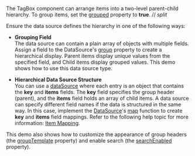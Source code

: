 The TagBox component can arrange items into a two-level parent-child hierarchy. To group items, set the [grouped](/Documentation/ApiReference/UI_Components/dxTagBox/Configuration/#grouped) property to **true**. 
// _split_

Ensure the data source defines the hierarchy in one of the following ways:

- **Grouping Field**    
The data source can contain a plain array of objects with multiple fields. Assign a field to the DataSource's [group](/Documentation/ApiReference/Data_Layer/DataSource/Configuration/#group) property to create a hierarchical display. Parent items display unique values from the specified field, and Child items display grouped values. This demo shows how to use this data source type.

- **Hierarchical Data Source Structure**    
You can use a [dataSource](/Documentation/ApiReference/UI_Components/dxTagBox/Configuration/#dataSource) where each entry is an object that contains the **key** and **items** fields. The **key** field specifies the group header (parent), and the **items** field holds an array of child items. A data source can specify different field names if the data is structured in the same way. In this case, implement the [DataSource](/Documentation/ApiReference/Data_Layer/DataSource/)'s [map](/Documentation/ApiReference/Data_Layer/DataSource/Configuration/#map) function to create **key** and **items** field mappings. Refer to the following help topic for more information: [Item Mapping](/Documentation/Guide/Data_Binding/Data_Layer/#Reading_Data/Data_Transformation/Item_Mapping).

This demo also shows how to customize the appearance of group headers (the [groupTemplate](/Documentation/ApiReference/UI_Components/dxTagBox/Configuration/#groupTemplate) property) and enable search (the [searchEnabled](/Documentation/ApiReference/UI_Components/dxTagBox/Configuration/#searchEnabled) property).
